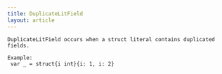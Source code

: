 ```yaml
---
title: DuplicateLitField
layout: article
---
```

<!-- Copyright 2023 The Go Authors. All rights reserved.
     Use of this source code is governed by a BSD-style
     license that can be found in the LICENSE file. -->

<!-- Code generated by generrordocs.go; DO NOT EDIT. -->

```
DuplicateLitField occurs when a struct literal contains duplicated
fields.

Example:
 var _ = struct{i int}{i: 1, i: 2}
```

